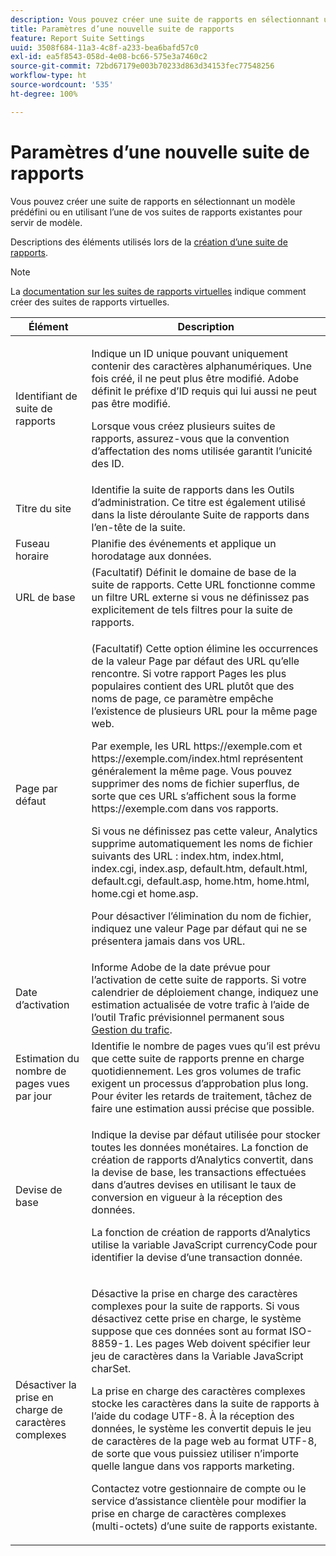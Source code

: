 ```yaml
---
description: Vous pouvez créer une suite de rapports en sélectionnant un modèle prédéfini ou en utilisant l’une de vos suites de rapports existantes pour servir de modèle.
title: Paramètres d’une nouvelle suite de rapports
feature: Report Suite Settings
uuid: 3508f684-11a3-4c8f-a233-bea6bafd57c0
exl-id: ea5f8543-058d-4e08-bc66-575e3a7460c2
source-git-commit: 72bd67179e003b70233d863d34153fec77548256
workflow-type: ht
source-wordcount: '535'
ht-degree: 100%

---
```


# Paramètres d’une nouvelle suite de rapports

Vous pouvez créer une suite de rapports en sélectionnant un modèle prédéfini ou en utilisant l’une de vos suites de rapports existantes pour servir de modèle.

Descriptions des éléments utilisés lors de la [création d’une suite de rapports](/help/admin/c-manage-report-suites/c-new-report-suite/t-create-a-report-suite.md).

>[!NOTE]
>
>La [documentation sur les suites de rapports virtuelles](/help/components/vrs/c-workflow-vrs/vrs-create.md) indique comment créer des suites de rapports virtuelles.

<table id="table_F739FBD8DB8D409E916F12F61C5953D0"> 
 <thead> 
  <tr> 
   <th colname="col1" class="entry"> Élément </th> 
   <th colname="col2" class="entry"> Description </th> 
  </tr> 
 </thead>
 <tbody> 
  <tr> 
   <td colname="col1"> <span class="wintitle"> Identifiant de suite de rapports </span> </td> 
   <td colname="col2"> <p>Indique un ID unique pouvant uniquement contenir des caractères alphanumériques. Une fois créé, il ne peut plus être modifié. Adobe définit le préfixe d’ID requis qui lui aussi ne peut pas être modifié. </p> <p>Lorsque vous créez plusieurs suites de rapports, assurez-vous que la convention d’affectation des noms utilisée garantit l’unicité des ID. </p> </td> 
  </tr> 
  <tr> 
   <td colname="col1"> <span class="wintitle"> Titre du site</span> </td> 
   <td colname="col2">Identifie la suite de rapports dans les <span class="wintitle"> Outils d’administration</span>. Ce titre est également utilisé dans la liste déroulante <span class="wintitle"> Suite de rapports</span> dans l’en-tête de la suite. </td> 
  </tr> 
  <tr> 
   <td colname="col1"> <span class="wintitle"> Fuseau horaire</span> </td> 
   <td colname="col2"> Planifie des événements et applique un horodatage aux données. </td> 
  </tr> 
  <tr> 
   <td colname="col1"> <span class="wintitle"> URL de base</span> </td> 
   <td colname="col2"> (Facultatif) Définit le domaine de base de la suite de rapports. Cette URL fonctionne comme un filtre URL externe si vous ne définissez pas explicitement de tels filtres pour la suite de rapports. </td> 
  </tr> 
  <tr> 
   <td colname="col1"> <span class="wintitle"> Page par défaut</span> </td> 
   <td colname="col2"> <p>(Facultatif) Cette option élimine les occurrences de la valeur <span class="wintitle"> Page par défaut</span> des URL qu’elle rencontre. Si votre rapport <span class="wintitle">Pages les plus populaires</span> contient des URL plutôt que des noms de page, ce paramètre empêche l’existence de plusieurs URL pour la même page web. </p> <p>Par exemple, les URL <span class="filepath">https://exemple.com</span> et <span class="filepath">https://exemple.com/index.html</span> représentent généralement la même page. Vous pouvez supprimer des noms de fichier superflus, de sorte que ces URL s’affichent sous la forme <span class="filepath">https://exemple.com</span> dans vos rapports. </p> <p>Si vous ne définissez pas cette valeur, Analytics supprime automatiquement les noms de fichier suivants des URL : <span class="filepath"> index.htm</span>, <span class="filepath"> index.html</span>, <span class="filepath"> index.cgi</span>, <span class="filepath"> index.asp</span>, <span class="filepath"> default.htm</span>, <span class="filepath"> default.html</span>, <span class="filepath"> default.cgi</span>, <span class="filepath"> default.asp</span>, <span class="filepath"> home.htm</span>, <span class="filepath"> home.html</span>, <span class="filepath"> home.cgi</span> et <span class="filepath"> home.asp</span>. </p> <p>Pour désactiver l’élimination du nom de fichier, indiquez une valeur Page par défaut qui ne se présentera jamais dans vos URL. </p> </td> 
  </tr> 
  <tr> 
   <td colname="col1"> <p>Date d’activation </p> </td> 
   <td colname="col2">Informe Adobe de la date prévue pour l’activation de cette suite de rapports. Si votre calendrier de déploiement change, indiquez une estimation actualisée de votre trafic à l’aide de l’outil <span class="wintitle">Trafic prévisionnel permanent</span> sous <a href="/help/admin/c-traffic-management/traffic-management.md"> Gestion du trafic</a>. </td> 
  </tr> 
  <tr> 
   <td colname="col1"> <span class="wintitle"> Estimation du nombre de pages vues par jour</span> </td> 
   <td colname="col2"> Identifie le nombre de pages vues qu’il est prévu que cette suite de rapports prenne en charge quotidiennement. Les gros volumes de trafic exigent un processus d’approbation plus long. Pour éviter les retards de traitement, tâchez de faire une estimation aussi précise que possible. </td> 
  </tr> 
  <tr> 
   <td colname="col1"> <span class="wintitle"> Devise de base</span> </td> 
   <td colname="col2"> <p>Indique la devise par défaut utilisée pour stocker toutes les données monétaires. La fonction de création de rapports d’Analytics convertit, dans la devise de base, les transactions effectuées dans d’autres devises en utilisant le taux de conversion en vigueur à la réception des données. </p> <p> La fonction de création de rapports d’Analytics utilise la variable JavaScript <span class="varname"> currencyCode</span> pour identifier la devise d’une transaction donnée. </p> </td> 
  </tr> 
  <tr> 
   <td colname="col1"> <span class="wintitle"> Désactiver la prise en charge de caractères complexes</span> </td> 
   <td colname="col2"> <p>Désactive la prise en charge des caractères complexes pour la suite de rapports. Si vous désactivez cette prise en charge, le système suppose que ces données sont au format ISO-8859-1. Les pages Web doivent spécifier leur jeu de caractères dans la Variable JavaScript <span class="varname">charSet</span>. </p> <p>La prise en charge des caractères complexes stocke les caractères dans la suite de rapports à l’aide du codage UTF-8. À la réception des données, le système les convertit depuis le jeu de caractères de la page web au format UTF-8, de sorte que vous puissiez utiliser n’importe quelle langue dans vos rapports marketing. </p> <p>Contactez votre gestionnaire de compte ou le service d’assistance clientèle pour modifier la prise en charge de caractères complexes (multi-octets) d’une suite de rapports existante. </p> </td> 
  </tr>  
 </tbody> 
</table>
